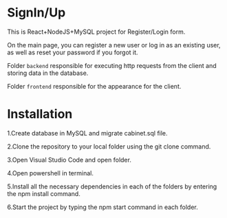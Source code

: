 # SignIn/Up
This is React+NodeJS+MySQL project for Register/Login form.

On the main page, you can register a new user or log in as an existing user, as well as reset your password if you forgot it.

Folder `backend` responsible for executing http requests from the client and storing data in the database.

Folder `frontend` responsible for the appearance for the client.
# Installation
1.Create database in MySQL and migrate cabinet.sql file.

2.Clone the repository to your local folder using the git clone command.

3.Open Visual Studio Code and open folder.

4.Open powershell in terminal.

5.Install all the necessary dependencies in each of the folders by entering the npm install command.

6.Start the project by typing the npm start command in each folder.
